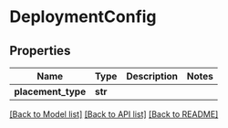 # DeploymentConfig

## Properties
Name | Type | Description | Notes
------------ | ------------- | ------------- | -------------
**placement_type** | **str** |  | 

[[Back to Model list]](../README.md#documentation-for-models) [[Back to API list]](../README.md#documentation-for-api-endpoints) [[Back to README]](../README.md)

